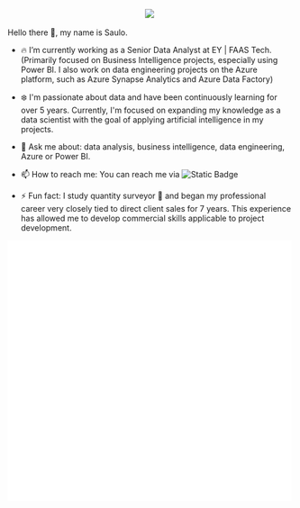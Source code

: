 <p align="center">
  <a href="https://www.linkedin.com/in/saulocl/" target="_blank"><img src="https://img.shields.io/badge/Linkedin-Follow%20Saulo-blue?logo=linkedin" /></a>
</p>

Hello there 👋, my name is Saulo.

- :fire: I’m currently working as a Senior Data Analyst at EY | FAAS Tech. (Primarily focused on Business Intelligence projects, especially using Power BI. I also work on data engineering projects on the Azure platform, such as Azure Synapse Analytics and Azure Data Factory)

- :snowflake: I'm passionate about data and have been continuously learning for over 5 years. Currently, I'm focused on expanding my knowledge as a data scientist with the goal of applying artificial intelligence in my projects.

- 💬 Ask me about: data analysis, business intelligence, data engineering, Azure or Power BI.

- 📫 How to reach me: You can reach me via ![Static Badge](https://img.shields.io/badge/Linkedin-blue?link=https%3A%2F%2Fwww.linkedin.com%2Fin%2Fsaulocl%2F)

- ⚡ Fun fact: I study quantity surveyor :construction_worker: and began my professional career very closely tied to direct client sales for 7 years. This experience has allowed me to develop commercial skills applicable to project development.

<p align="center">
  <img src="/github-metrics.svg" alt="Metrics" width="600">
</p>
<!--
<div align="center">
<h1 aling="center"> Hello there 👋<h1>
</div>
<a href="https://imgur.com/cD24dbt"><img src="https://i.imgur.com/cD24dbt.png" title="source: imgur.com" /></a>
-->
<!--
<p align="center">
<a href="https://github.com/SauloCejas">
  <img height="180em" src="https://github-readme-stats-eight-theta.vercel.app/api?username=SauloCejas&show_icons=true&theme=algolia&include_all_commits=true&count_private=true"/>
  <img height="180em" src="https://github-readme-stats-eight-theta.vercel.app/api/top-langs/?username=SauloCejas&layout=compact&langs_count=8&theme=algolia"/>
</a>
</p>
-->